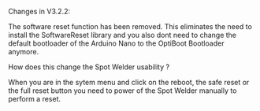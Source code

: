 Changes in V3.2.2:

The software reset function has been removed. 
This eliminates the need to install the SoftwareReset library and you also dont need to change the default bootloader of the Arduino Nano to the OptiBoot Bootloader anymore.

How does this change the Spot Welder usability ?

When you are in the sytem menu and click on the reboot, the safe reset or the full reset button you need to power of the Spot Welder manually to perform a reset.
